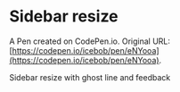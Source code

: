 # Sidebar resize

A Pen created on CodePen.io. Original URL: [https://codepen.io/icebob/pen/eNYooa](https://codepen.io/icebob/pen/eNYooa).

Sidebar resize with ghost line and feedback
